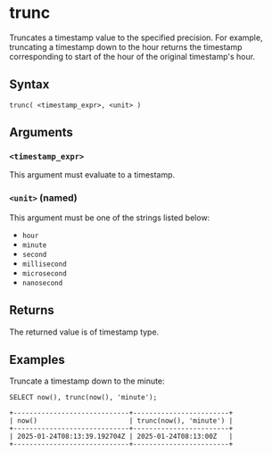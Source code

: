 # trunc

Truncates a timestamp value to the specified precision. For example, truncating a timestamp down to the hour returns the timestamp corresponding to start of the hour of the original timestamp's hour.

## Syntax

```
trunc( <timestamp_expr>, <unit> )
```

## Arguments

### `<timestamp_expr>`

This argument must evaluate to a timestamp.

### `<unit>` (named)

This argument must be one of the strings listed below:

* `hour`
* `minute`
* `second`
* `millisecond`
* `microsecond`
* `nanosecond`

## Returns

The returned value is of timestamp type.

## Examples

Truncate a timestamp down to the minute:

```scopeql
SELECT now(), trunc(now(), 'minute');
```

```
+-----------------------------+------------------------+
| now()                       | trunc(now(), 'minute') |
+-----------------------------+------------------------+
| 2025-01-24T08:13:39.192704Z | 2025-01-24T08:13:00Z   |
+-----------------------------+------------------------+
```
